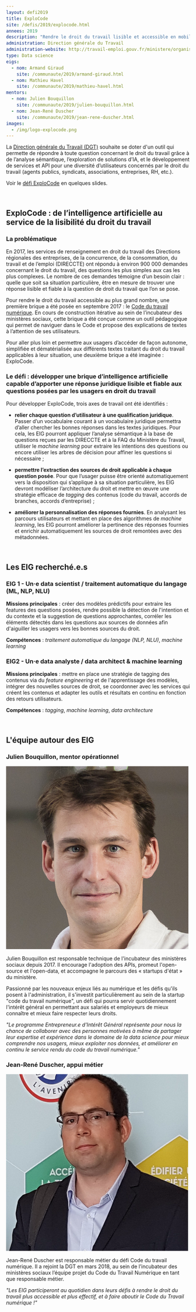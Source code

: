 ```yaml
---
layout: defi2019
title: ExploCode
site: /defis/2019/explocode.html
annees: 2019
description: "Rendre le droit du travail lisible et accessible en mobilisant l’intelligence artificielle"
administration: Direction générale du Travail
administration-website: http://travail-emploi.gouv.fr/ministere/organisation/article/dgt-direction-generale-du-travail
type: Data science
eigs:
  - nom: Armand Giraud
    site: /communaute/2019/armand-giraud.html
  - nom: Mathieu Havel
    site: /communaute/2019/mathieu-havel.html
mentors: 
  - nom: Julien Bouquillon
    site: /communaute/2019/julien-bouquillon.html
  - nom: Jean-René Duscher
    site: /communaute/2019/jean-rene-duscher.html
images: 
  - /img/logo-explocode.png
---
```


La [Direction générale du Travail (DGT)](http://travail-emploi.gouv.fr/ministere/organisation/article/dgt-direction-generale-du-travail) souhaite se doter d'un outil 
qui permette de répondre à toute question concernant le droit du 
travail grâce à de l’analyse sémantique, l’exploration de
solutions d’IA, et le développement de services et API pour une
diversité d’utilisateurs concernés par le droit du travail (agents
publics, syndicats, associations, entreprises, RH, etc.).

Voir le [défi ExploCode](https://speakerdeck.com/eig2018/pitch-explocode-defi-eig3) en quelques slides.

<br/>

## ExploCode : de l’intelligence artificielle au service de la lisibilité du droit du travail

### La problématique

En 2017, les services de renseignement en droit du travail des Directions régionales des entreprises, de la concurrence, de la consommation, du travail et de l’emploi (DIRECCTE) ont répondu à environ 900 000 demandes concernant le droit du travail, des questions les plus simples aux cas les plus complexes. Le nombre de ces demandes témoigne d’un besoin clair : quelle que soit sa situation particulière, être en mesure de trouver une réponse lisible et fiable à la question de droit du travail que l’on se pose. 

Pour rendre le droit du travail accessible au plus grand nombre, une première brique a été posée en septembre 2017 : le [Code du travail numérique](https://beta.gouv.fr/startup/codedutravail.html). En cours de construction itérative au sein de l’incubateur des ministères sociaux, cette brique a été conçue comme un outil pédagogique qui permet de naviguer dans le Code et propose des explications de textes à l’attention de ses utilisateurs.

Pour aller plus loin et permettre aux usagers d’accéder de façon autonome, simplifiée et dématérialisée aux différents textes traitant du droit du travail applicables à leur situation, une deuxième brique a été imaginée : ExploCode. 

### Le défi : développer une brique d’intelligence artificielle capable d’apporter une réponse juridique lisible et fiable aux questions posées par les usagers en droit du travail

Pour développer ExploCode, trois axes de travail ont été identifiés :

*	**relier chaque question d’utilisateur à une qualification juridique**. Passer d’un vocabulaire courant à un vocabulaire juridique permettra d’aller chercher les bonnes réponses dans les textes juridiques. Pour cela, les EIG pourront appliquer l’analyse sémantique à la base de questions reçues par les DIRECCTE et à la FAQ du Ministère du Travail, utiliser le _machine learning_ pour extraire les intentions des questions ou encore utiliser les arbres de décision pour affiner les questions si nécessaire ;

*	**permettre l’extraction des sources de droit applicable à chaque question posée**. Pour que l’usager puisse être orienté automatiquement vers la disposition qui s’applique à sa situation particulière, les EIG devront modéliser l’architecture du droit et mettre en œuvre une stratégie efficace de _tagging_ des contenus (code du travail, accords de branches, accords d’entreprise) ;

*	**améliorer la personnalisation des réponses fournies**. En analysant les parcours utilisateurs et mettant en place des algorithmes de _machine learning_, les EIG pourront améliorer la pertinence des réponses fournies et enrichir automatiquement les sources de droit remontées avec des métadonnées.

<br/>

## Les EIG recherché.e.s

### EIG 1 - Un·e data scientist / traitement automatique du langage (ML, NLP, NLU)

**Missions principales** : créer des modèles prédictifs pour extraire les features des questions posées, rendre possible la détection de l'intention et du contexte et la suggestion de questions approchantes, corréler les éléments détectés dans les questions aux sources de données afin d'aiguiller les usagers vers les bonnes sources du droit.

**Compétences** : _traitement automatique du langage (NLP, NLU)_, _machine learning_

### EIG2 - Un·e data analyste / data architect & machine learning

**Missions principales** : mettre en place une stratégie de tagging des contenus via du _feature engineering_ et de l'apprentissage des modèles, intégrer des nouvelles sources de droit, se coordonner avec les services qui créent les contenus et adapter les outils et résultats en continu en fonction des retours utilisateurs. 

**Compétences** : _tagging_, _machine learning_, _data architecture_

<br/>

## L'équipe autour des EIG

### Julien Bouquillon, mentor opérationnel

![Julien Bouquillon](/img/communaute/julien-bouquillon.png)

Julien Bouquillon est responsable technique de l'incubateur des ministères sociaux depuis 2017. Il encourage l'adoption des APIs, promeut l'open-source et l'open-data, et accompagne le parcours des « startups d'état » du ministère.

Passionné par les nouveaux enjeux liés au numérique et les défis qu'ils posent à l'administration, il s'investit particulièrement au sein de la startup "code du travail numérique", un défi qui pourra servir quotidiennement l'intérêt général en permettant aux salariés et employeurs de mieux connaître et mieux faire respecter leurs droits.

_"Le programme Entrepreneur.e d'Intérêt Général représente pour nous la chance de collaborer avec des personnes motivées à même de partager leur expertise et expérience dans le domaine de la data science pour mieux comprendre nos usagers, mieux exploiter nos données, et améliorer en continu le service rendu du code du travail numérique."_

### Jean-René Duscher, appui métier

![Jean-René Duscher](/img/communaute/photo-duscher-v2.png)

Jean-René Duscher est responsable métier du défi Code du travail numérique. Il a rejoint la DGT en mars 2018, au sein de l’incubateur des ministères sociaux l’équipe projet du Code du Travail Numérique en tant que responsable métier. 

_"Les EIG participeront au quotidien dans leurs défis à rendre le droit du travail plus accessible et plus effectif, et à faire aboutir le Code du Travail numérique !"_
